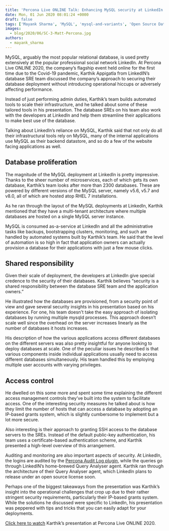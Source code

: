 ```yaml
---
title: 'Percona Live ONLINE Talk: Enhancing MySQL security at LinkedIn by Karthik Appigatla'
date: Mon, 01 Jun 2020 08:01:24 +0000
draft: false
tags: ['Mayank Sharma', 'MySQL', 'mysql-and-variants', 'Open Source Databases', 'security', 'SRE', 'Tools']
images:
  - blog/2020/06/SC-3-Matt-Percona.jpg
authors:
  - mayank_sharma
---
```


MySQL, arguably the most popular relational database, is used pretty extensively at the popular professional social network LinkedIn. At Percona Live ONLINE 2020, the company’s flagship event held online for the first time due to the Covid-19 pandemic, Karthik Appigatla from LinkedIN’s database SRE team discussed the company’s approach to securing their database deployment without introducing operational hiccups or adversely affecting performance. 

Instead of just performing admin duties, Karthik’s team builds automated tools to scale their infrastructure, and he talked about some of these tailored tools in his presentation. The database SREs on his team also work with the developers at LinkedIn and help them streamline their applications to make best use of the database. 

Talking about LinkedIn’s reliance on MySQL, Karthik said that not only do all their infrastructural tools rely on MySQL, many of the internal applications use MySQL as their backend datastore, and so do a few of the website facing applications as well.

Database proliferation
----------------------

The magnitude of the MySQL deployment at LinkedIn is pretty impressive. Thanks to the sheer number of microservices, each of which gets its own database, Karthik’s team looks after more than 2300 databases. These are powered by different versions of the MySQL server, namely v5.6, v5.7 and v8.0, all of which are hosted atop RHEL 7 installations. 

As he ran through the layout of the MySQL deployments at LinkedIn, Karthik mentioned that they have a multi-tenant architecture where multiple databases are hosted on a single MySQL server instance. 

MySQL is consumed as-a-service at LinkedIn and all the administrative tasks like backups, bootstrapping clusters, monitoring, and such are handled by automated systems built by Karthik’s team. He said that the level of automation is so high in fact that application owners can actually provision a database for their applications with just a few mouse clicks.

Shared responsibility
---------------------

Given their scale of deployment, the developers at LinkedIn give special credence to the security of their databases. Karthik believes “security is a shared responsibility between the database SRE team and the application owners.” 

He illustrated how the databases are provisioned, from a security point of view and gave several security insights in his presentation based on his experience. For one, his team doesn't take the easy approach of isolating databases by running multiple mysqld processes. This approach doesn’t scale well since the overhead on the server increases linearly as the number of databases it hosts increases. 

His description of how the various applications access different databases on the different servers was also pretty insightful for anyone looking to deploy databases at scale. One of the peculiar issues he described is that various components inside individual applications usually need to access different databases simultaneously. His team handled this by employing multiple user accounts with varying privileges.

Access control
--------------

He dwelled on this some more and spent some time explaining the different access management controls they’ve built into the system to facilitate access. One of the interesting security measures he talked about is how they limit the number of hosts that can access a database by adopting an IP-based grants system, which is slightly cumbersome to implement but a lot more secure. 

Also interesting is their approach to granting SSH access to the database servers to the SREs. Instead of the default public-key authentication, his team uses a certificate-based authentication scheme, and Karthik presented a high-level overview of this arrangement. 

Auditing and monitoring are also important aspects of security. At LinkedIn, the logins are audited by the [Percona Audit Log plugin](https://www.percona.com/doc/percona-server/LATEST/management/audit_log_plugin.html%E2%80%9D), while the queries go through LinkedIN’s home-brewed Query Analyser agent. Karthik ran through the architecture of their Query Analyser agent, which LinkedIn plans to release under an open source license soon. 

Perhaps one of the biggest takeaways from the presentation was Karthik’s insight into the operational challenges that crop up due to their rather stringent security requirements, particularly their IP-based grants system. While the solutions he discussed were specific to LinkedIn, his presentation was peppered with tips and tricks that you can easily adapt for your deployments. 

[Click here to watch](https://www.percona.com/resources/videos/enhancing-mysql-security-linkedin-karthik-appigatla-percona-live-online-2020) Karthik’s presentation at Percona Live ONLINE 2020.
